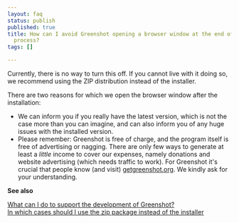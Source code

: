 ```yaml
---
layout: faq
status: publish
published: true
title: How can I avoid Greenshot opening a browser window at the end of the installation
  process?
tags: []

---
```


Currently, there is no way to turn this off. If you cannot live with it doing so, we recommend using the ZIP distribution instead of the installer.

There are two reasons for which we open the browser window after the installation:

* We can inform you if you really have the latest version, which is not the case more than you can imagine, and can also inform you of any huge issues with the installed version.
* Please remember: Greenshot is free of charge, and the program itself is free of advertising or nagging. There are only few ways to generate at least a *little* income to cover our expenses, namely donations and website advertising (which needs traffic to work).
For Greenshot it's crucial that people know (and visit) [getgreenshot.org](https://getgreenshot.org). We kindly ask for your understanding.

**See also**

[What can I do to support the development of Greenshot?](/faq/what-can-i-do-to-support-the-development-of-greenshot)<br/>
[In which cases should I use the zip package instead of the installer](/faq/in-which-cases-should-i-use-the-zip-package-instead-of-the-installer)